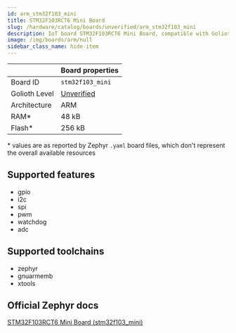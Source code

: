 ```yaml
---
id: arm_stm32f103_mini
title: STM32F103RCT6 Mini Board
slug: /hardware/catalog/boards/unverified/arm_stm32f103_mini
description: IoT board STM32F103RCT6 Mini Board, compatible with Golioth at unverified level.
image: /img/boards/arm/null
sidebar_class_name: hide-item
---
```


[//]: # (This is an auto-generated file, do not edit! Changes to it will be lost upon re-generation)



|                | Board properties     |
| -------------  | -------------------- |
| Board ID       | `stm32f103_mini` |
| Golioth Level  | [Unverified](/hardware#unverified-boards) |
| Architecture   | ARM |
| RAM*           | 48 kB |
| Flash*         | 256 kB |

\* values are as reported by Zephyr `.yaml` board files, which don't represent the overall available resources



## Supported features

* gpio
* i2c
* spi
* pwm
* watchdog
* adc

## Supported toolchains

* zephyr
* gnuarmemb
* xtools

## Official Zephyr docs

[STM32F103RCT6 Mini Board (stm32f103_mini)](https://docs.zephyrproject.org/latest/boards/arm/stm32f103_mini/doc/index.html)
